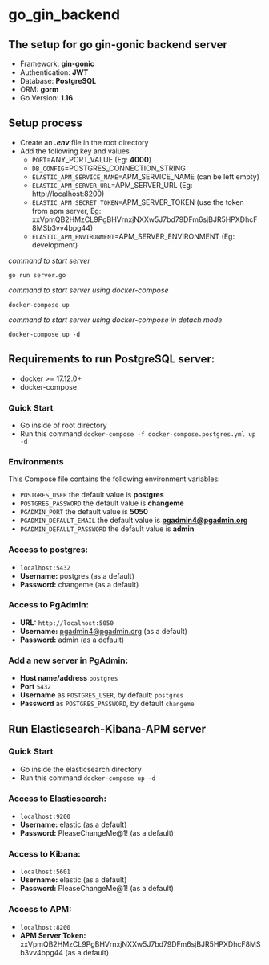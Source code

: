 # go_gin_backend

## The setup for go gin-gonic backend server

* Framework: **gin-gonic**
* Authentication: **JWT**
* Database: **PostgreSQL**
* ORM: **gorm**
* Go Version: **1.16**

## Setup process
* Create an **_.env_** file in the root directory
* Add the following key and values
  * `PORT`=ANY_PORT_VALUE (Eg: **4000**)
  * `DB_CONFIG`=POSTGRES_CONNECTION_STRING
  * `ELASTIC_APM_SERVICE_NAME`=APM_SERVICE_NAME (can be left empty)
  * `ELASTIC_APM_SERVER_URL`=APM_SERVER_URL (Eg: http://localhost:8200)
  * `ELASTIC_APM_SECRET_TOKEN`=APM_SERVER_TOKEN (use the token from apm server, Eg: xxVpmQB2HMzCL9PgBHVrnxjNXXw5J7bd79DFm6sjBJR5HPXDhcF8MSb3vv4bpg44)
  * `ELASTIC_APM_ENVIRONMENT`=APM_SERVER_ENVIRONMENT (Eg: development)


*command to start server*
```
go run server.go
```


*command to start server using docker-compose*
```
docker-compose up
```

*command to start server using docker-compose in detach mode*
```
docker-compose up -d
```



## Requirements to run PostgreSQL server:
* docker >= 17.12.0+
* docker-compose

### Quick Start
* Go inside of root directory
* Run this command `docker-compose -f docker-compose.postgres.yml up -d`


### Environments
This Compose file contains the following environment variables:

* `POSTGRES_USER` the default value is **postgres**
* `POSTGRES_PASSWORD` the default value is **changeme**
* `PGADMIN_PORT` the default value is **5050**
* `PGADMIN_DEFAULT_EMAIL` the default value is **pgadmin4@pgadmin.org**
* `PGADMIN_DEFAULT_PASSWORD` the default value is **admin**

### Access to postgres: 
* `localhost:5432`
* **Username:** postgres (as a default)
* **Password:** changeme (as a default)

### Access to PgAdmin: 
* **URL:** `http://localhost:5050`
* **Username:** pgadmin4@pgadmin.org (as a default)
* **Password:** admin (as a default)

### Add a new server in PgAdmin:
* **Host name/address** `postgres`
* **Port** `5432`
* **Username** as `POSTGRES_USER`, by default: `postgres`
* **Password** as `POSTGRES_PASSWORD`, by default `changeme`


## Run Elasticsearch-Kibana-APM server


### Quick Start
* Go inside the elasticsearch directory
* Run this command `docker-compose up -d`


### Access to Elasticsearch:
* `localhost:9200`
* **Username:** elastic (as a default)
* **Password:** PleaseChangeMe@1! (as a default)


### Access to Kibana:
* `localhost:5601`
* **Username:** elastic (as a default)
* **Password:** PleaseChangeMe@1! (as a default)

### Access to APM:
* `localhost:8200`
* **APM Server Token:** xxVpmQB2HMzCL9PgBHVrnxjNXXw5J7bd79DFm6sjBJR5HPXDhcF8MSb3vv4bpg44 (as a default)